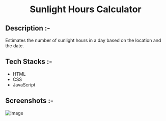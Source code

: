 # <p align="center">Sunlight Hours Calculator</p>

## Description :-

Estimates the number of sunlight hours in a day based on the location and the date.

## Tech Stacks :-

- HTML
- CSS
- JavaScript

## Screenshots :-

![image](https://github.com/Rakesh9100/CalcDiverse/assets/73993775/c88a1aa7-c7c6-4c9c-9860-bc729ba9da43)

